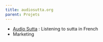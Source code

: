 ```yaml
---
title: audiosutta.org
parent: Projets
---
```


  - [Audio Sutta](http://www.audiosutta.org) : Listening to sutta in French
  - Marketing